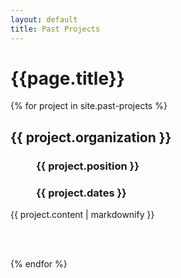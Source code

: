 ```yaml
---
layout: default
title: Past Projects
---
```

<h1>{{page.title}}</h1>



<u1>
  {% for project in site.past-projects %}
      <h2>{{ project.organization }}</h2>
      <h3 style="margin-left: 2.5em;">{{ project.position }}</h3>
      <h3 style="margin-left: 2.5em;">{{ project.dates }}</h3>
      <p>{{ project.content | markdownify }}</p>
      <br>
      <br>

  {% endfor %}
</u1>
